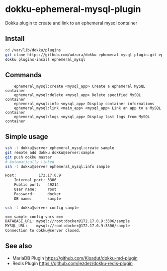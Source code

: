 dokku-ephemeral-mysql-plugin
============================

Dokku plugin to create and link to an ephemeral mysql container

## Install

```bash
cd /var/lib/dokku/plugins
git clone https://github.com/udzura/dokku-ephemeral-mysql-plugin.git ephemeral_mysql
dokku plugins-insall ephemeral_mysql
```

## Commands

```
    ephemeral_mysql:create <mysql_app> Create a ephemeral MySQL container
    ephemeral_mysql:delete <mysql_app> Delete specified MySQL container
    ephemeral_mysql:info <mysql_app> Display container informations
    ephemeral_mysql:link <main_app> <mysql_app> Link an app to a MySQL container
    ephemeral_mysql:logs <mysql_app> Display last logs from MySQL container
```

## Simple usage

```bash
ssh -t dokku@server ephemeral_mysql:create sample
git remote add dokku dokku@server:sample
git push dokku master
# Automatically linked
ssh -t dokku@server ephemeral_mysql:info sample

Host:          172.17.0.9
    Internal port: 3306
    Public port:   49214
    User name:     root
    Password:      docker
    DB name:       sample

ssh -t dokku@server config sample

=== sample config vars ===
DATABASE_URL: mysql://root:docker@172.17.0.9:3306/sample
MYSQL_URL:    mysql://root:docker@172.17.0.9:3306/sample
Connection to dokku@server closed.

```

## See also

* MariaDB Plugin https://github.com/Kloadut/dokku-md-plugin
* Redis Plugin https://github.com/jezdez/dokku-redis-plugin
